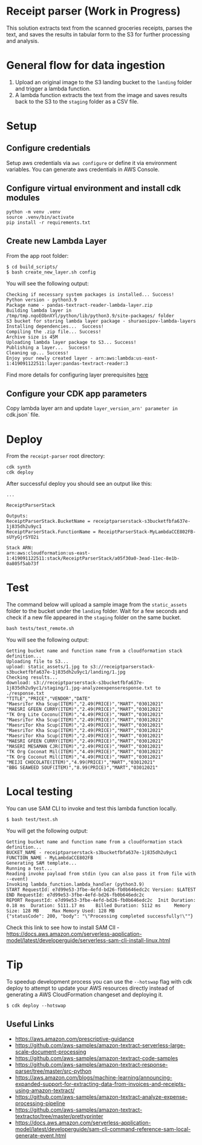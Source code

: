 # Receipt parser (Work in Progress)
This solution extracts text from the scanned groceries receipts, parses the text, and saves the results in tabular form to the S3 for further processing and analysis.

# General flow for data ingestion

1. Upload an original image to the S3 landing bucket to the `landing` folder and trigger a lambda function.
2. A lambda function extracts the text from the image and saves results back to the S3 to the `staging` folder as a CSV file.

# Setup

## Configure credentials
Setup aws credentials via `aws configure` or define it via environment variables.
You can generate aws credentials in AWS Console.

## Configure virtual environment and install cdk modules
```
python -m venv .venv
source .venv/bin/activate
pip install -r requirements.txt
```

## Create new Lambda Layer
From the app root folder:
```
$ cd build_scripts/
$ bash create_new_layer.sh config
```

You will see the following output:
```
Checking if necessary system packages is installed... Success!
Python version - python3.9
Package name - pandas-textract-reader-lambda-layer.zip
Building lambda layer in /tmp/tmp.nqoEObnXYl/python/lib/python3.9/site-packages/ folder
S3 bucket for storing lambda layer package - shuraosipov-lambda-layers
Installing dependencies...  Success!
Compiling the .zip file... Success!
Archive size is 45M
Uploading lambda layer package to S3... Success!
Publishing a layer...  Success!
Cleaning up... Success!
Enjoy your newly created layer - arn:aws:lambda:us-east-1:419091122511:layer:pandas-textract-reader:3
```

Find more details for configuring layer prerequisites [here](build_scripts/README.md)

## Configure your CDK app parameters
Copy lambda layer arn and update `layer_version_arn' parameter in `cdk.json` file.

# Deploy
From the `receipt-parser` root directory:
```
cdk synth
cdk deploy
```

After successful deploy you should see an output like this:
```
...

ReceiptParserStack

Outputs:
ReceiptParserStack.BucketName = receiptparserstack-s3bucketfbfa637e-1j835dh2u9yc1
ReceiptParserStack.FunctionName = ReceiptParserStack-MyLambdaCCE802FB-sUYyGjrSYO2i

Stack ARN:
arn:aws:cloudformation:us-east-1:419091122511:stack/ReceiptParserStack/a05f30a0-3ead-11ec-8e1b-0a805f5ab73f
```

# Test 
The command below will upload a sample image from the `static_assets` folder to the bucket under the `landing` folder. Wait for a few seconds and check if a new file appeared in the `staging` folder on the same bucket.

```
bash tests/test_remote.sh
```

You will see the following output:
```
Getting bucket name and function name from a cloudformation stack definition...
Uploading file to S3...
upload: static_assets/1.jpg to s3://receiptparserstack-s3bucketfbfa637e-1j835dh2u9yc1/landing/1.jpg
Checking results...
download: s3://receiptparserstack-s3bucketfbfa637e-1j835dh2u9yc1/staging/1.jpg-analyzeexpenseresponse.txt to ./response.txt
"TITLE","PRICE","VENDOR","DATE"
"MaesriTor Kha Scup(ITEM)","2.49(PRICE)","MART","03012021"
"MAESRI GFEEN CURRY(ITEM)","2.49(PRICE)","MART","03012021"
"TK Org Lite Coconu(ITEM)","4.49(PRICE)","MART","03012021"
"MaesriTor Kha Scup(ITEM)","2.49(PRICE)","MART","03012021"
"MaesriTor Kha Scup(ITEM)","2.49(PRICE)","MART","03012021"
"MaesriTor Kha Scup(ITEM)","2.49(PRICE)","MART","03012021"
"MaesriTor Kha Scup(ITEM)","2.49(PRICE)","MART","03012021"
"MAESRI GFEEN CURRY(ITEM)","2.49(PRICE)","MART","03012021"
"MASERI MESAMAN CJR(ITEM)","2.49(PRICE)","MART","03012021"
"TK Org Coconat Mil(ITEM)","4.49(PRICE)","MART","03012021"
"TK Org Coconut Mil(ITEM)","4.49(PRICE)","MART","03012021"
"MEIJI CHOCOLATE(ITEM)","4.99(PRICE)","MART","03012021"
"BBG SEAWEED SOUF(ITEM)","8.99(PRICE)","MART","03012021"
```


# Local testing
You can use SAM CLI to invoke and test this lambda function locally.

```
$ bash test/test.sh
```

You will get the following output:
```
Getting bucket name and function name from a cloudformation stack definition...
BUCKET_NAME - receiptparserstack-s3bucketfbfa637e-1j835dh2u9yc1
FUNCTION_NAME - MyLambdaCCE802FB
Generating SAM template...
Running a test...
Reading invoke payload from stdin (you can also pass it from file with --event)
Invoking lambda_function.lambda_handler (python3.9)
START RequestId: e7d99e53-3fbe-4efd-bd26-fb0b646edc2c Version: $LATEST
END RequestId: e7d99e53-3fbe-4efd-bd26-fb0b646edc2c
REPORT RequestId: e7d99e53-3fbe-4efd-bd26-fb0b646edc2c  Init Duration: 0.18 ms  Duration: 5111.17 ms    Billed Duration: 5112 ms     Memory Size: 128 MB     Max Memory Used: 128 MB
{"statusCode": 200, "body": "\"Processing completed successfully!\""}
```
Check this link to see how to install SAM ClI - https://docs.aws.amazon.com/serverless-application-model/latest/developerguide/serverless-sam-cli-install-linux.html

# Tip
To speedup development process you can use the `--hotswap` flag with cdk deploy to attempt to update your AWS resources directly instead of generating a AWS CloudFormation changeset and deploying it.
```
$ cdk deploy --hotswap
```




## Useful Links
- https://aws.amazon.com/prescriptive-guidance
- https://github.com/aws-samples/amazon-textract-serverless-large-scale-document-processing
- https://github.com/aws-samples/amazon-textract-code-samples
- https://github.com/aws-samples/amazon-textract-response-parser/tree/master/src-python
- https://aws.amazon.com/blogs/machine-learning/announcing-expanded-support-for-extracting-data-from-invoices-and-receipts-using-amazon-textract/
- https://github.com/aws-samples/amazon-textract-analyze-expense-processing-pipeline
- https://github.com/aws-samples/amazon-textract-textractor/tree/master/prettyprinter
- https://docs.aws.amazon.com/serverless-application-model/latest/developerguide/sam-cli-command-reference-sam-local-generate-event.html

